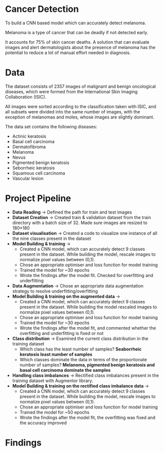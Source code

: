 # Cancer Detection

To build a CNN based model which can accurately detect melanoma. 

Melanoma is a type of cancer that can be deadly if not detected early. 

It accounts for 75% of skin cancer deaths. A solution that can evaluate images and alert dermatologists about the presence of melanoma has the potential to reduce a lot of manual effort needed in diagnosis.

# Data

The dataset consists of 2357 images of malignant and benign oncological diseases, which were formed from the International Skin Imaging Collaboration (ISIC). 

All images were sorted according to the classification taken with ISIC, and all subsets were divided into the same number of images, with the exception of melanomas and moles, whose images are slightly dominant.

The data set contains the following diseases:

- Actinic keratosis
- Basal cell carcinoma
- Dermatofibroma
- Melanoma
- Nevus
- Pigmented benign keratosis
- Seborrheic keratosis
- Squamous cell carcinoma
- Vascular lesion

# Project Pipeline

- **Data Reading** → Defined the path for train and test images
- **Dataset Creation** → Created train & validation dataset from the train directory with a batch size of 32. Made sure images are resized to 180*180
- **Dataset visualisation** → Created a code to visualize one instance of all the nine classes present in the dataset
- **Model Building & training** → 
   - Created a CNN model, which can accurately detect 9 classes present in the dataset. While building the model, rescale images to normalize pixel values between (0,1).
   - Chose an appropriate optimiser and loss function for model training
   - Trained the model for ~30 epochs
   - Wrote the findings after the model fit. Checked for overfitting and underfitting
- **Data Augmentation** → Chose an appropriate data augmentation strategy to resolve underfitting/overfitting
- **Model Building & training on the augmented data** →
  - Created a CNN model, which can accurately detect 9 classes present in the dataset. While building the model rescaled images to normalize pixel values between (0,1).
  - Chose an appropriate optimiser and loss function for model training
  - Trained the model for ~30 epochs
  - Wrote the findings after the model fit, and commented whether the overfitting and underfitting is fixed or not
- **Class distribution** → Examined the current class distribution in the training dataset 
   - Which class has the least number of samples? **Seaborrheic keratosis least number of samples**
   - Which classes dominate the data in terms of the proportionate number of samples? **Melanoma, pigmented benign keratosis and basal cell carcinoma dominate the samples**
- **Handling class imbalances** → Rectified class imbalances present in the training dataset with Augmentor library.
- **Model Building & training on the rectified class imbalance data** →
  - Created a CNN model, which can accurately detect 9 classes present in the dataset. While building the model, rescale images to normalize pixel values between (0,1).
  - Chose an appropriate optimiser and loss function for model training
  - Trained the model for ~50 epochs
  - Wrote the findings after the model fit, the overfitting was fixed and the accuracy improved
 
# Findings




